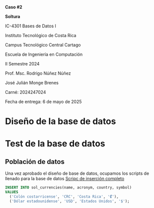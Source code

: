 **Caso #2**

**Soltura**

IC-4301 Bases de Datos I

Instituto Tecnológico de Costa Rica

Campus Tecnológico Central Cartago

Escuela de Ingeniería en Computación

II Semestre 2024

Prof. Msc. Rodrigo Núñez Núñez

José Julián Monge Brenes

Carné: 2024247024

Fecha de entrega: 6 de mayo de 2025

# **Diseño de la base de datos**

# **Test de la base de datos**

## **Población de datos**
Una vez aprobado el diseño de base de datos, ocupamos los scripts de llenado para la base de datos [Scripc de inserción completo](scripInsercion.sql)
```sql
INSERT INTO sol_currencies(name, acronym, country, symbol)
VALUES
  ('Colón costarricense', 'CRC', 'Costa Rica', '₡'),
  ('Dólar estadounidense', 'USD', 'Estados Unidos', '$');
```
